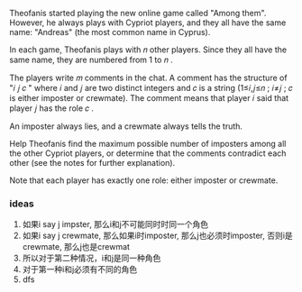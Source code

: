 Theofanis started playing the new online game called "Among them". However, he always plays with Cypriot players, and
they all have the same name: "Andreas" (the most common name in Cyprus).

In each game, Theofanis plays with 𝑛
other players. Since they all have the same name, they are numbered from 1
to 𝑛
.

The players write 𝑚
comments in the chat. A comment has the structure of "𝑖
𝑗
𝑐
" where 𝑖
and 𝑗
are two distinct integers and 𝑐
is a string (1≤𝑖,𝑗≤𝑛
; 𝑖≠𝑗
; 𝑐
is either imposter or crewmate). The comment means that player 𝑖
said that player 𝑗
has the role 𝑐
.

An imposter always lies, and a crewmate always tells the truth.

Help Theofanis find the maximum possible number of imposters among all the other Cypriot players, or determine that the
comments contradict each other (see the notes for further explanation).

Note that each player has exactly one role: either imposter or crewmate.

### ideas

1. 如果i say j impster, 那么i和j不可能同时时同一个角色
2. 如果i say j crewmate, 那么如果i时imposter, 那么j也必须时imposter, 否则i是crewmate, 那么j也是crewmat
3. 所以对于第二种情况，i和j是同一种角色
4. 对于第一种i和j必须有不同的角色
5. dfs